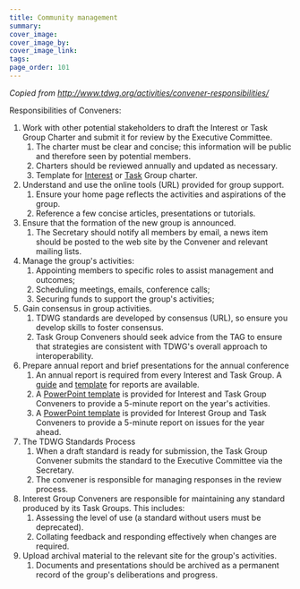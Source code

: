 ```yaml
---
title: Community management
summary: 
cover_image: 
cover_image_by: 
cover_image_link: 
tags: 
page_order: 101
---
```


_Copied from <http://www.tdwg.org/activities/convener-responsibilities/>_

Responsibilities of Conveners:

1. Work with other potential stakeholders to draft the Interest or Task Group Charter and submit it for review by the Executive Committee. 
    1. The charter must be clear and concise; this information will be public and therefore seen by potential members.
    2. Charters should be reviewed annually and updated as necessary.
    3. Template for [Interest](http://www.tdwg.org/activities/convener-responsibilities/fileadmin/documentation/doc_templates/TDWG_Interest_Group_Charter_Template_03.doc) or [Task](http://www.tdwg.org/activities/convener-responsibilities/fileadmin/documentation/doc_templates/TDWG_Task_Group_Charter_Template_03.doc) Group charter.
2. Understand and use the online tools (URL) provided for group support. 
    1. Ensure your home page reflects the activities and aspirations of the group. 
    2. Reference a few concise articles, presentations or tutorials. 
3. Ensure that the formation of the new group is announced. 
    1. The Secretary should notify all members by email, a news item should be posted to the web site by the Convener and relevant mailing lists.
4. Manage the group's activities:
    1. Appointing members to specific roles to assist management and outcomes;
    2. Scheduling meetings, emails, conference calls;
    3. Securing funds to support the group's activities;
5. Gain consensus in group activities.
    1. TDWG standards are developed by consensus (URL), so ensure you develop skills to foster consensus.
    2. Task Group Conveners should seek advice from the TAG to ensure that strategies are consistent with TDWG's overall approach to interoperability.
6. Prepare annual report and brief presentations for the annual conference
    1. An annual report is required from every Interest and Task Group. A [guide](http://www.tdwg.org/activities/convener-responsibilities/fileadmin/documentation/guidance_docs/GuidetoInterestTaskGroupAnnualReporting.docx) and [template](http://www.tdwg.org/activities/convener-responsibilities/fileadmin/documentation/doc_templates/InterestTaskGroupAnnualReport-Template--COPYTHISDOC.docx) for reports are available. 
    2. A [PowerPoint template](http://www.tdwg.org/activities/convener-responsibilities/fileadmin/documentation/doc_templates/Template_Conveners_Opening_Report.ppt) is provided for Interest and Task Group Conveners to provide a 5-minute report on the year's activities. 
    3. A [PowerPoint template](http://www.tdwg.org/activities/convener-responsibilities/fileadmin/documentation/doc_templates/Template_Conveners_Closing_Report.ppt) is provided for Interest Group and Task Conveners to provide a 5-minute report on issues for the year ahead.
7. The TDWG Standards Process
    1. When a draft standard is ready for submission, the Task Group Convener submits the standard to the Executive Committee via the Secretary.
    2. The convener is responsible for managing responses in the review process.
8. Interest Group Conveners are responsible for maintaining any standard produced by its Task Groups. This includes: 
    1. Assessing the level of use (a standard without users must be deprecated).
    2. Collating feedback and responding effectively when changes are required. 
9. Upload archival material to the relevant site for the group's activities.
    1. Documents and presentations should be archived as a permanent record of the group's deliberations and progress.
